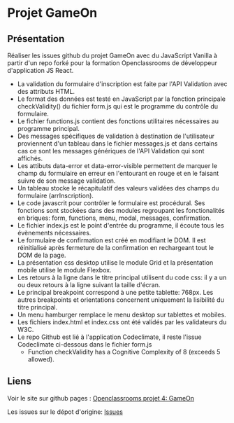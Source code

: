 # Projet GameOn
## Présentation
Réaliser les issues github du projet GameOn avec du JavaScript Vanilla à partir d'un repo forké pour la formation Openclassrooms de développeur d'application JS React.

* La validation du formulaire d'inscription est faite par l'API Validation avec des attributs HTML.
* Le format des données est testé en JavaScript par la fonction principale checkValidity() du fichier form.js qui est le programme du contrôle du formulaire.
* Le fichier functions.js contient des fonctions utilitaires nécessaires au programme principal.
* Des messages spécifiques de validation à destination de l'utilisateur proviennent d'un tableau dans le fichier messages.js et dans certains cas ce sont les messages génériques de l'API Validation qui sont affichés.
* Les attibuts data-error et data-error-visible permettent de marquer le champ du formulaire en erreur en l'entourant en rouge et en le faisant suivre de son message validation.
* Un tableau stocke le récapitulatif des valeurs validées des champs du formulaire (arrInscription).
* Le code javascrit pour contrôler le formulaire est procédural. Ses fonctions sont stockées dans des modules regroupant les fonctionalités en briques: form, functions, menu, modal, messages, confirmation.
* Le fichier index.js est le point d'entrée du programme, il écoute tous les évènements nécessaires.
* Le formulaire de confirmation est créé en modifiant le DOM. Il est réinitialisé après fermeture de la confirmation en rechargeant tout le DOM de la page.
* La présentation css desktop utilise le module Grid et la présentation mobile utilise le module Flexbox.
* Les retours à la ligne dans le titre principal utilisent du  code css: il y a un ou deux retours à la ligne suivant la taille d'écran.
* Le principal breakpoint correspond à une petite tablette: 768px. Les autres breakpoints et orientations concernent uniquement la lisibilité du titre principal.
* Un menu hamburger remplace le menu desktop sur tablettes et mobiles.
* Les fichiers index.html et index.css ont été validés par les validateurs du W3C.
* Le repo Github est lié à l'application Codeclimate, il reste l'issue Codeclimate ci-dessous dans le fichier form.js
    * Function checkValidity has a Cognitive Complexity of 8 (exceeds 5 allowed).

## Liens
Voir le site sur github pages : [Openclassrooms projet 4: GameOn](https://sferrer-dev.github.io/projet-4/starterOnly/index.html)

Les issues sur le dépot d'origine: [Issues](https://github.com/OpenClassrooms-Student-Center/GameOn-website-FR/issues)
